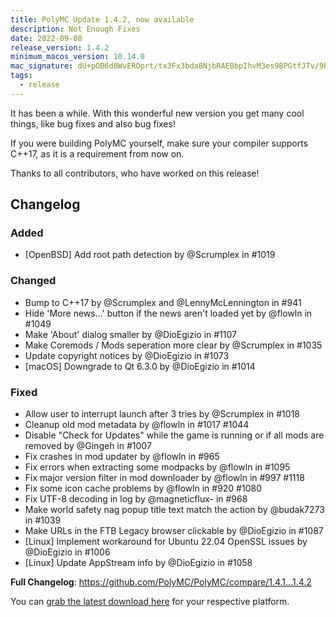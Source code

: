 ```yaml
---
title: PolyMC Update 1.4.2, now available
description: Not Enough Fixes
date: 2022-09-08
release_version: 1.4.2
minimum_macos_version: 10.14.0
mac_signature: dU+pOB6d8WvEROprt/tx3Fx3bda8NjbRAEBbpIhvM3es9BPGtfJTv/9hiXDDKBRBvNPtoCbWvuBnFAKmtMJKDA==
tags:
  - release
---
```


It has been a while.
With this wonderful new version you get many cool things, like bug fixes and also bug fixes!

If you were building PolyMC yourself, make sure your compiler supports C++17, as it is a requirement from now on.

Thanks to all contributors, who have worked on this release!

## Changelog

### Added
- [OpenBSD] Add root path detection by @Scrumplex in #1019

### Changed
- Bump to C++17 by @Scrumplex and @LennyMcLennington in #941
- Hide 'More news...' button if the news aren't loaded yet by @flowln in #1049
- Make 'About' dialog smaller by @DioEgizio in #1107
- Make Coremods / Mods seperation more clear by @Scrumplex in #1035
- Update copyright notices by @DioEgizio in #1073
- [macOS] Downgrade to Qt 6.3.0 by @DioEgizio in #1014

### Fixed
- Allow user to interrupt launch after 3 tries by @Scrumplex in #1018
- Cleanup old mod metadata by @flowln in #1017 #1044
- Disable "Check for Updates" while the game is running or if all mods are removed by @Gingeh in #1007
- Fix crashes in mod updater by @flowln in #965
- Fix errors when extracting some modpacks by @flowln in #1095
- Fix major version filter in mod downloader by @flowln in #997 #1118
- Fix some icon cache problems by @flowln in #920 #1080
- Fix UTF-8 decoding in log by @magneticflux- in #968
- Make world safety nag popup title text match the action by @budak7273 in #1039
- Make URLs in the FTB Legacy browser clickable by @DioEgizio in #1087
- [Linux] Implement workaround for Ubuntu 22.04 OpenSSL issues by @DioEgizio in #1006
- [Linux] Update AppStream info by @DioEgizio in #1058


**Full Changelog**: https://github.com/PolyMC/PolyMC/compare/1.4.1...1.4.2

You can [grab the latest download here](/download) for your respective platform.
